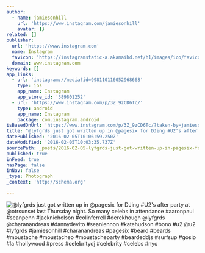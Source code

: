 ```yaml
---
author:
  - name: jamiesonhill
    url: 'https://www.instagram.com/jamiesonhill'
    avatar: {}
related: []
publisher:
  url: 'https://www.instagram.com'
  name: Instagram
  favicon: 'https://instagramstatic-a.akamaihd.net/h1/images/ico/favicon.ico/7cdab0872b15.ico'
  domain: www.instagram.com
keywords: []
app_links:
  - url: 'instagram://media?id=998110116052968668'
    type: ios
    app_name: Instagram
    app_store_id: '389801252'
  - url: 'https://www.instagram.com/p/3Z_9zCD6Tc/'
    type: android
    app_name: Instagram
    package: com.instagram.android
isBasedOnUrl: 'https://www.instagram.com/p/3Z_9zCD6Tc/?taken-by=jamiesonhill'
title: "@lyfgrds just got written up in @pagesix for DJing #U2's after party at @otrsunset last Thursday night. So many celebs in attendance #aaronpaul #seanpenn #jacknicholson #colinferrell #derekhough @lyfgrds @charanandreas #dannydevito #seanlennon #katehudson #bono #u2 @u2 #lyfgrds #jamiesonhill #charanandreas #pagesix #beard #beards #moustache #moustacheo #moustacheparty #beardeddjs #surfsup #gosip #la #hollywood #press #celebritydj #celebrity #celebs #nyc"
datePublished: '2016-02-05T10:06:59.250Z'
dateModified: '2016-02-05T10:03:35.737Z'
sourcePath: _posts/2016-02-05-lyfgrds-just-got-written-up-in-pagesix-for-djing-u2s-aft.md
published: true
inFeed: true
hasPage: false
inNav: false
_type: Photograph
_context: 'http://schema.org'

---
```

![&commat;lyfgrds just got written up in &commat;pagesix for DJing &num;U2's after party at &commat;otrsunset last Thursday night&period; So many celebs in attendance &num;aaronpaul &num;seanpenn &num;jacknicholson &num;colinferrell &num;derekhough &commat;lyfgrds &commat;charanandreas &num;dannydevito &num;seanlennon &num;katehudson &num;bono &num;u2 &commat;u2 &num;lyfgrds &num;jamiesonhill &num;charanandreas &num;pagesix &num;beard &num;beards &num;moustache &num;moustacheo &num;moustacheparty &num;beardeddjs &num;surfsup &num;gosip &num;la &num;hollywood &num;press &num;celebritydj &num;celebrity &num;celebs &num;nyc](https://scontent.cdninstagram.com/t51.2885-15/e15/11376067_1580562125538215_140888061_n.jpg)